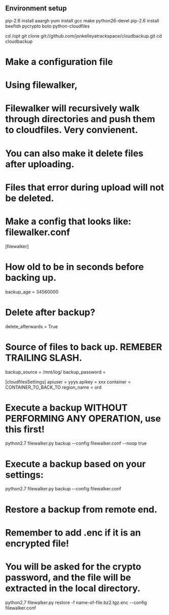 ## Environment setup
pip-2.6 install aaargh
yum install gcc make python26-devel
pip-2.6 install beefish pycrypto boto python-cloudfiles 

cd /opt
git clone git://github.com/jonkelleyatrackspace/cloudbackup.git
cd cloudbackup

# Make a configuration file
# Using filewalker,
#  Filewalker will recursively walk through directories and push them to cloudfiles. Very convienent.
#  You can also make it delete files after uploading.
#  Files that error during upload will not be deleted.

# Make a config that looks like: filewalker.conf
[filewalker]
# How old to be in seconds before backing up.
backup_age = 34560000

# Delete after backup?
delete_afterwards = True

# Source of files to back up. REMEBER TRAILING SLASH.
backup_source = /mnt/log/
backup_password = <ENCRYPTION PASS>

[cloudfilesSettings]
apiuser = yyys
apikey = xxx
container = CONTAINER_TO_BACK_TO
region_name = ord


# Execute a backup WITHOUT PERFORMING ANY OPERATION, use this first!
python2.7 filewalker.py backup --config filewalker.conf --noop true

# Execute a backup based on your settings:
python2.7 filewalker.py backup --config filewalker.conf

# Restore a backup from remote end.
# Remember to add .enc if it is an encrypted file!
# You will be asked for the crypto password, and the file will be extracted in the local directory.
python2.7 filewalker.py restore -f name-of-file.bz2.tgz.enc --config filewalker.conf

